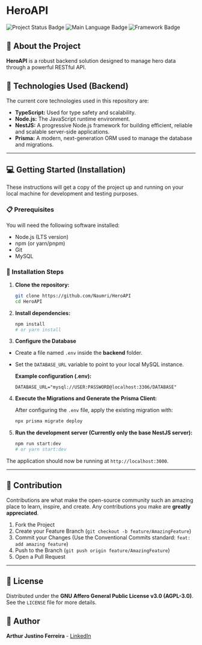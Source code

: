 # HeroAPI

![Project Status Badge](https://img.shields.io/badge/Status-Initial%20Setup-blue)
![Main Language Badge](https://img.shields.io/badge/Language-TypeScript-blue)
![Framework Badge](https://img.shields.io/badge/Framework-NestJS-red)

## 📝 About the Project

**HeroAPI** is a robust backend solution designed to manage hero data through a powerful RESTful API.

## 🚀 Technologies Used (Backend)

The current core technologies used in this repository are:

- **TypeScript:** Used for type safety and scalability.
- **Node.js:** The JavaScript runtime environment.
- **NestJS:** A progressive Node.js framework for building efficient, reliable and scalable server-side applications.
- **Prisma:** A modern, next-generation ORM used to manage the database and migrations.

---

## 💻 Getting Started (Installation)

These instructions will get a copy of the project up and running on your local machine for development and testing purposes.

### 📋 Prerequisites

You will need the following software installed:

- Node.js (LTS version)
- npm (or yarn/pnpm)
- Git
- MySQL

### 🔧 Installation Steps

1.  **Clone the repository:**

    ```bash
    git clone https://github.com/Naumri/HeroAPI
    cd HeroAPI
    ```

2.  **Install dependencies:**

    ```bash
    npm install
    # or yarn install
    ```

3.  **Configure the Database**

- Create a file named `.env` inside the **backend** folder.

- Set the `DATABASE_URL` variable to point to your local MySQL instance.

  **Example configuration (.env):**

  ```env
  DATABASE_URL="mysql://USER:PASSWORD@localhost:3306/DATABASE"
  ```

4. **Execute the Migrations and Generate the Prisma Client:**

   After configuring the `.env` file, apply the existing migration with:

   ```bash
   npx prisma migrate deploy
   ```

5. **Run the development server (Currently only the base NestJS server):**
   ```bash
   npm run start:dev
   # or yarn start:dev
   ```

The application should now be running at `http://localhost:3000`.

---

## 🤝 Contribution

Contributions are what make the open-source community such an amazing place to learn, inspire, and create. Any contributions you make are **greatly appreciated**.

1.  Fork the Project
2.  Create your Feature Branch (`git checkout -b feature/AmazingFeature`)
3.  Commit your Changes (Use the Conventional Commits standard: `feat: add amazing feature`)
4.  Push to the Branch (`git push origin feature/AmazingFeature`)
5.  Open a Pull Request

---

## 📝 License

Distributed under the **GNU Affero General Public License v3.0 (AGPL-3.0)**.
See the `LICENSE` file for more details.

## 👤 Author

**Arthur Justino Ferreira** - [LinkedIn](https://www.linkedin.com/in/arthur-justino-ferreira/)
